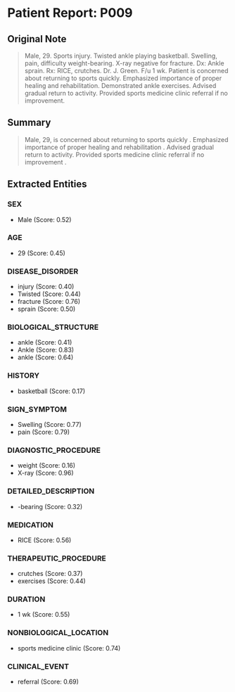 # Patient Report: P009

## Original Note

> Male, 29. Sports injury. Twisted ankle playing basketball. Swelling, pain, difficulty weight-bearing. X-ray negative for fracture. Dx: Ankle sprain. Rx: RICE, crutches. Dr. J. Green. F/u 1 wk. Patient is concerned about returning to sports quickly. Emphasized importance of proper healing and rehabilitation. Demonstrated ankle exercises. Advised gradual return to activity. Provided sports medicine clinic referral if no improvement.

## Summary

>  Male, 29, is concerned about returning to sports quickly . Emphasized importance of proper healing and rehabilitation . Advised gradual return to activity. Provided sports medicine clinic referral if no improvement .

## Extracted Entities

### SEX

- Male (Score: 0.52)

### AGE

- 29 (Score: 0.45)

### DISEASE_DISORDER

- injury (Score: 0.40)
- Twisted (Score: 0.44)
- fracture (Score: 0.76)
- sprain (Score: 0.50)

### BIOLOGICAL_STRUCTURE

- ankle (Score: 0.41)
- Ankle (Score: 0.83)
- ankle (Score: 0.64)

### HISTORY

- basketball (Score: 0.17)

### SIGN_SYMPTOM

- Swelling (Score: 0.77)
- pain (Score: 0.79)

### DIAGNOSTIC_PROCEDURE

- weight (Score: 0.16)
- X-ray (Score: 0.96)

### DETAILED_DESCRIPTION

- -bearing (Score: 0.32)

### MEDICATION

- RICE (Score: 0.56)

### THERAPEUTIC_PROCEDURE

- crutches (Score: 0.37)
- exercises (Score: 0.44)

### DURATION

- 1 wk (Score: 0.55)

### NONBIOLOGICAL_LOCATION

- sports medicine clinic (Score: 0.74)

### CLINICAL_EVENT

- referral (Score: 0.69)

